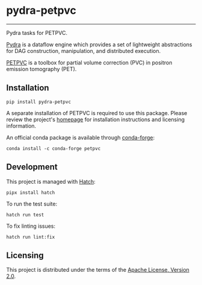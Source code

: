 # pydra-petpvc

----

Pydra tasks for PETPVC.

[Pydra][pydra] is a dataflow engine which provides
a set of lightweight abstractions for DAG
construction, manipulation, and distributed execution.

[PETPVC][petpvc] is a toolbox for partial volume correction (PVC)
in positron emission tomography (PET).

## Installation

```console
pip install pydra-petpvc
```

A separate installation of PETPVC is required to use this package.
Please review the project's [homepage][petpvc] for installation instructions and licensing information.

An official conda package is available through [conda-forge][petpvc-conda]:

```console
conda install -c conda-forge petpvc
```

## Development

This project is managed with [Hatch][hatch]:

```console
pipx install hatch
```

To run the test suite:

```console
hatch run test
```

To fix linting issues:

```console
hatch run lint:fix
```

## Licensing

This project is distributed under the terms of the [Apache License, Version 2.0][license].

[hatch]: https://hatch.pypa.io/

[license]: https://spdx.org/licenses/Apache-2.0.html

[petpvc]: https://github.com/UCL/PETPVC

[petpvc-conda]: https://anaconda.org/conda-forge/petpvc

[pydra]: https://pydra.readthedocs.io/
